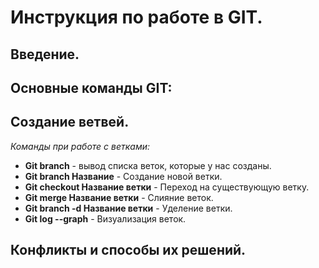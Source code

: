 # Инструкция по работе в GIT.

## Введение.

## **Основные команды GIT:**

## Создание ветвей.

*Команды при работе с ветками:*

+ **Git branch** - вывод списка веток, которые у нас созданы.
+ **Git branch Название** - Создание новой ветки.
+ **Git checkout Название ветки** - Переход на существующую ветку.
+ **Git merge Название ветки** - Слияние веток.
+ **Git branch -d Название ветки** - Уделение ветки.
+ **Git log --graph** - Визуализация веток.

## Конфликты и способы их решений.